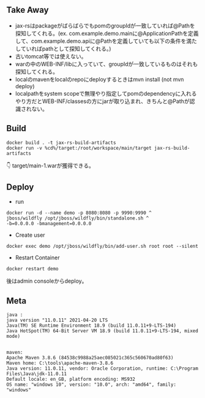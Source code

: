 
## Take Away

- jax-rsはpackageがばらばらでもpomのgroupIdが一致していれば@Pathを探知してくれる。(ex. com.example.demo.mainに@ApplicationPathを定義して、com.example.demo.apiに@Pathを定義していても以下の条件を満たしていればpathとして探知してくれる。)
- 古いtomcat等では使えない。
- warの中のWEB-INF/libに入っていて、groupIdが一致しているものはそれも探知してくれる。
- localのmavenをlocalのrepoにdeployするときはmvn install (not mvn deploy)
- localpathをsystem scopeで無理やり指定してpomのdependencyに入れるやり方だとWEB-INF/classesの方にjarが取り込まれ、きちんと@Pathが認識されない。

## Build
```
docker build . -t jax-rs-build-artifacts
docker run -v %cd%/target:/root/workspace/main/target jax-rs-build-artifacts
```
👇
target/main-1.warが獲得できる。

## Deploy
- run
```
docker run -d --name demo -p 8080:8080 -p 9990:9990 ^
jboss/wildfly /opt/jboss/wildfly/bin/standalone.sh ^
-b=0.0.0.0 -bmanagement=0.0.0.0
```

- Create user
```
docker exec demo /opt/jboss/wildfly/bin/add-user.sh root root --silent
```

- Restart Container
```
docker restart demo
```

後はadmin consoleからdeploy。



## Meta
 ```
java :
java version "11.0.11" 2021-04-20 LTS
Java(TM) SE Runtime Environment 18.9 (build 11.0.11+9-LTS-194)
Java HotSpot(TM) 64-Bit Server VM 18.9 (build 11.0.11+9-LTS-194, mixed mode)


maven:
Apache Maven 3.8.6 (84538c9988a25aec085021c365c560670ad80f63)
Maven home: C:\tools\apache-maven-3.8.6
Java version: 11.0.11, vendor: Oracle Corporation, runtime: C:\Program Files\Java\jdk-11.0.11
Default locale: en_GB, platform encoding: MS932
OS name: "windows 10", version: "10.0", arch: "amd64", family: "windows"
```

